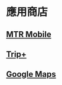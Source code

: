 # 應用商店
## [MTR Mobile](https://link.jscdn.cn/1drv/aHR0cHM6Ly8xZHJ2Lm1zL3UvcyFBbmR3QzFzc2tfeWhtVGkxRVpxWk5LTVJPRzJzP2U9SElkdVlO.apk)
## [Trip+](./app/Trip%2B_4.0.apk)
## [Google Maps](https://link.jscdn.cn/1drv/aHR0cHM6Ly8xZHJ2Lm1zL3UvcyFBbmR3QzFzc2tfeWhtVGtKdFUzR2FROGcycnlSP2U9Zk5FQ0Z3.apk)
